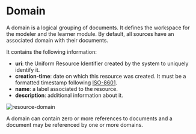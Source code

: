 # Domain
A domain is a logical grouping of documents. It defines the workspace for the modeler and the  learner module. By default, all sources have an associated domain with their documents. 

It contains the following information: 
* **uri**: the Uniform Resource Identifier created by the system to uniquely identify it. 
* **creation-time**:  date  on  which  this  resource  was  created.  It  must  be  a  formatted  timestamp  following [ISO-8601](http://www.iso.org/iso/home/standards/iso8601.htm). 
* **name**: a label associated to the resource. 
* **description**: additional information about it.  

![resource-domain](https://dl.dropboxusercontent.com/u/299257/librairy/figures/resource-domain.png)

A domain can contain zero or more references to documents and a document may be referenced by one or more domains. 